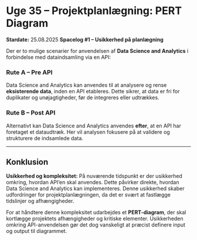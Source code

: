 # Uge 35 – Projektplanlægning: PERT Diagram

**Stardate:** 25.08.2025
**Spacelog #1 – Usikkerhed på planlægning**

Der er to mulige scenarier for anvendelsen af **Data Science and Analytics** i forbindelse med dataindsamling via en API:

### Rute A – Pre API
Data Science and Analytics kan anvendes til at analysere og rense **eksisterende data**, inden en API etableres. Dette sikrer, at data er fri for duplikater og unøjagtigheder, før de integreres eller udtrækkes.

### Rute B – Post API
Alternativt kan Data Science and Analytics anvendes **efter**, at en API har foretaget et dataudtræk. Her vil analysen fokusere på at validere og strukturere de indsamlede data.

---
## Konklusion

**Usikkerhed og kompleksitet:**
På nuværende tidspunkt er der usikkerhed omkring, hvordan API’en skal anvendes. Dette påvirker direkte, hvordan Data Science and Analytics kan implementeres. Denne usikkerhed skaber udfordringer for projektplanlægningen, da det er svært at fastlægge tidslinjer og afhængigheder.

For at håndtere denne kompleksitet udarbejdes et **PERT-diagram**, der skal kortlægge projektets afhængigheder og kritiske elementer. Usikkerheden omkring API-anvendelsen gør det dog vanskeligt at præcist definere input og output til diagrammet.
